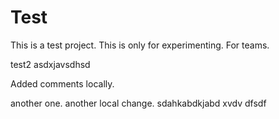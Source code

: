 
# Test
This is a test project. This is only for experimenting.
For teams.

test2
 asdxjavsdhsd

 Added comments locally.

 another one.
 another local change.
 sdahkabdkjabd xvdv dfsdf
